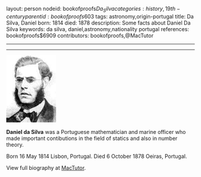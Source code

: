 layout: person
nodeid: bookofproofs$Da_Silva
categories: history,19th-century
parentid: bookofproofs$603
tags: astronomy,origin-portugal
title: Da Silva, Daniel
born: 1814
died: 1878
description: Some facts about Daniel Da Silva
keywords: da silva, daniel,astronomy,nationality portugal
references: bookofproofs$6909
contributors: bookofproofs,@MacTutor

---


---

![Da_Silva.jpg](https://github.com/bookofproofs/bookofproofs.github.io/blob/main/_sources/_assets/images/portraits/Da_Silva.jpg?raw=true)

**Daniel da Silva**  was a Portuguese mathematician and marine officer who made important contibutions in the field of statics and also in number theory.

Born 16 May 1814 Lisbon, Portugal. Died 6 October 1878 Oeiras, Portugal.


View full biography at [MacTutor](https://mathshistory.st-andrews.ac.uk/Biographies/Da_Silva/).